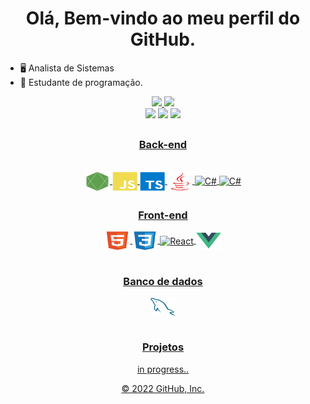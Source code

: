 <div align="center" >
  <h1>Olá, Bem-vindo ao meu perfil do GitHub. </h1>
  
</div>

- 🖥️ Analista de Sistemas
- 🌱 Estudante de programação.

<div align="center">
  <a href="https://github.com/jgarciarosa">
  <img height="150em" src="https://github-readme-stats.vercel.app/api?username=jgarciarosa&show_icons=true&theme=dark&include_all_commits=true&count_private=true"/>
  <img height="150em" src="https://github-readme-stats.vercel.app/api/top-langs/?username=jgarciarosa&layout=compact&langs_count=7&theme=dark"/>
</div>

 <!-- REDES SOCIAIS -->
 
<div align="center"> 
 <a href="https://www.linkedin.com/in/jonasgarciarosa" target="_blank"><img src="https://img.shields.io/badge/-LinkedIn-%230077B5?style=for-the-badge&logo=linkedin&logoColor=white" target="_blank"></a> 
  <a href="https://www.instagram.com/jgarcia.rosa" target="_blank"><img src="https://img.shields.io/badge/-Instagram-%23E4405F?style=for-the-badge&logo=instagram&logoColor=white" target="_blank"></a>
  <a href = "mailto:jgarcia.rosa@gmail.com"><img src="https://img.shields.io/badge/-Gmail-%23333?style=for-the-badge&logo=gmail&logoColor=white" target="_blank"> 
 
</div>

  
  ##


<div align='center'>
    
<h3> Back-end </h3>

<div style="display: inline_block"></br>
  <img align="center" alt="NodeJs" height="30" width="40" src="https://raw.githubusercontent.com/devicons/devicon/master/icons/nodejs/nodejs-plain.svg">
  <img align="center" alt="Js" height="30" width="40" src="https://raw.githubusercontent.com/devicons/devicon/master/icons/javascript/javascript-plain.svg">
  <img align="center" alt="Ts" height="30" width="40" src="https://raw.githubusercontent.com/devicons/devicon/master/icons/typescript/typescript-plain.svg">
  <img align="center" alt="Ts" height="30" width="40" src="https://raw.githubusercontent.com/devicons/devicon/master/icons/java/java-plain.svg">
  <img align="center" alt="C#" height="30" width="40" src="https://user-images.githubusercontent.com/25181517/121405384-444d7300-c95d-11eb-959f-913020d3bf90.png">
  <img align="center" alt="C#" height="30" width="40" src="https://user-images.githubusercontent.com/25181517/121405754-b4f48f80-c95d-11eb-8893-fc325bde617f.png">
  </div>



 ##


<div align='center'>
    
<h3> Front-end </h3>

<img align="center" alt="HTML" height="30" width="40" src="https://raw.githubusercontent.com/devicons/devicon/master/icons/html5/html5-original.svg ">

<img align="center" alt="CSS" height="30" width="40" src="https://raw.githubusercontent.com/devicons/devicon/master/icons/css3/css3-original.svg ">  

<img align="center" alt="React" height="30" width="40" src="https://user-images.githubusercontent.com/25181517/183897015-94a058a6-b86e-4e42-a37f-bf92061753e5.png">

<img align="center" alt="VueJs" height="30" width="40" src="https://raw.githubusercontent.com/devicons/devicon/master/icons/vuejs/vuejs-original.svg ">


  #
  
  <h3>Banco de dados</h3>
<img align="center" alt="sql" height="30" width="40" src="https://raw.githubusercontent.com/devicons/devicon/9f4f5cdb393299a81125eb5127929ea7bfe42889/icons/mysql/mysql-plain.svg "><h3>
  
#
</div>
<div>
  <h3> Projetos </h3>
  
  
in progress..

</div>


© 2022 GitHub, Inc.
